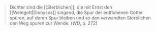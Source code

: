 > Dichter sind die [[Sterblichen]], die mit Ernst den [[Weingott|Dionysos]] singend, die Spur der entflohenen Götter spüren, auf deren Spur bleiben und so den verwandten Sterblichen den Weg spuren zur Wende. (_WD_, p. 272)
